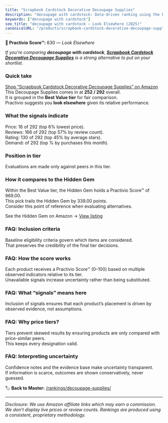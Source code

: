 ```yaml
---
title: "Scrapbook Cardstock Decorative Decoupage Supplies"
description: "decoupage with cardstock: Data-driven ranking using the Practivio Score™. Positioned by quality, value, demand, findability, momentum."
keywords: ["decoupage with cardstock"]
seo_title: "decoupage with cardstock — Look Elsewhere (2025)"
canonicalURL: "/products/scrapbook-cardstock-decorative-decoupage-supplies-B0F18YNGVB/"
---
```


**🚫 Practivio Score™:** 630 — _Look Elsewhere_


*If you're comparing **decoupage with cardstock**, **[Scrapbook Cardstock Decorative Decoupage Supplies](https://www.amazon.com/dp/B0F18YNGVB?tag=practivio-20)** is a strong alternative to put on your shortlist.*
### Quick take
[Shop “Scrapbook Cardstock Decorative Decoupage Supplies” on Amazon](https://www.amazon.com/dp/B0F18YNGVB?tag=practivio-20)
This Decoupage Supplies comes in at **252 / 292** overall.  
It is grouped in the **Best Value tier** for fair comparison.  
Practivio suggests you **look elsewhere** given its relative performance.

### What the signals indicate
Price: 16 of 292 (top 6% lowest price).  
Reviews: 166 of 292 (top 57% by review count).  
Rating: 130 of 292 (top 45% by average stars).  
Demand:  of 292 (top % by purchases this month).

### Position in tier
Evaluations are made only against peers in this tier.

### How it compares to the Hidden Gem
Within the Best Value tier, the Hidden Gem holds a Practivio Score™ of 969.00.  
This pick trails the Hidden Gem by 339.00 points.  
Consider this point of reference when evaluating alternatives.  

See the Hidden Gem on Amazon → [View listing](https://www.amazon.com/dp/B001IKES5O?tag=practivio-20)

### FAQ: Inclusion criteria
Baseline eligibility criteria govern which items are considered.  
That preserves the credibility of the final tier decisions.

### FAQ: How the score works
Each product receives a Practivio Score™ (0–100) based on multiple observed indicators relative to its tier.  
Unavailable signals increase uncertainty rather than being substituted.

### FAQ: What “signals” means here
Inclusion of signals ensures that each product’s placement is driven by observed evidence, not assumptions.

### FAQ: Why price tiers?
Tiers prevent skewed results by ensuring products are only compared with price-similar peers.  
This keeps every designation valid.

### FAQ: Interpreting uncertainty
Confidence notes and the evidence base make uncertainty transparent.  
If information is scarce, outcomes are shown conservatively, never guessed.


🏷️ **Back to Master:** [/rankings/decoupage-supplies/](/rankings/decoupage-supplies/)

---
_Disclosure: We use Amazon affiliate links which may earn a commission. We don’t display live prices or review counts. Rankings are produced using a consistent, proprietary methodology._
